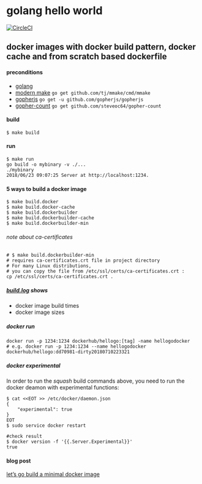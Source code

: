 # golang hello world 

[![CircleCI](https://circleci.com/gh/lotharschulz/hellogodocker.svg?style=shield)](https://circleci.com/gh/lotharschulz/hellogodocker)

## docker images with docker build pattern, docker cache and from scratch based dockerfile

#### preconditions
- [golang](https://golang.org/)
- [modern make](https://github.com/tj/mmake) `go get github.com/tj/mmake/cmd/mmake`
- [gopherjs](https://github.com/gopherjs/gopherjs) `go get -u github.com/gopherjs/gopherjs`
- [gopher-count](https://github.com/steveoc64/gopher-count) `go get github.com/steveoc64/gopher-count`

#### build
```
$ make build
```

#### run
```
$ make run
go build -o mybinary -v ./...
./mybinary
2018/06/23 09:07:25 Server at http://localhost:1234.

```

#### 5 ways to build a docker image
```
$ make build.docker
$ make build.docker-cache
$ make build.dockerbuilder
$ make build.dockerbuilder-cache
$ make build.dockerbuilder-min
```

###### note about ca-certificates
```
# $ make build.dockerbuilder-min
# requires ca-certificates.crt file in project directory
# For many Linux distributions, 
# you can copy the file from /etc/ssl/certs/ca-certificates.crt :
cp /etc/ssl/certs/ca-certificates.crt .
```

##### [build.log](build.log) shows
- docker image build times
- docker image sizes

##### docker run
```
docker run -p 1234:1234 dockerhub/hellogo:[tag] -name hellogodocker
# e.g. docker run -p 1234:1234 --name hellogodocker dockerhub/hellogo:dd70981-dirty20180710223321
```

##### docker experimental

In order to run the _squash_ build commands above, you need to run the docker deamon with experimental functions:
```
$ cat <<EOT >> /etc/docker/daemon.json
{ 
    "experimental": true 
} 
EOT
$ sudo service docker restart

#check result
$ docker version -f '{{.Server.Experimental}}'
true
```

#### blog post
[let’s go build a minimal docker image](https://www.lotharschulz.info/2018/10/01/lets-go-build-a-minimal-docker-image/)
